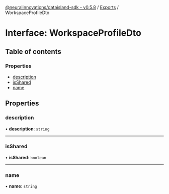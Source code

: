 [@neuralinnovations/dataisland-sdk - v0.5.8](../../README.md) / [Exports](../modules.md) / WorkspaceProfileDto

# Interface: WorkspaceProfileDto

## Table of contents

### Properties

- [description](WorkspaceProfileDto.md#description)
- [isShared](WorkspaceProfileDto.md#isshared)
- [name](WorkspaceProfileDto.md#name)

## Properties

### description

• **description**: `string`

___

### isShared

• **isShared**: `boolean`

___

### name

• **name**: `string`
